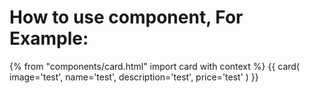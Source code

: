 # How to use component, For Example: 

{% from "components/card.html" import card with context %}
{{ card(
    image='test',
    name='test',
    description='test',
    price='test'
) }}